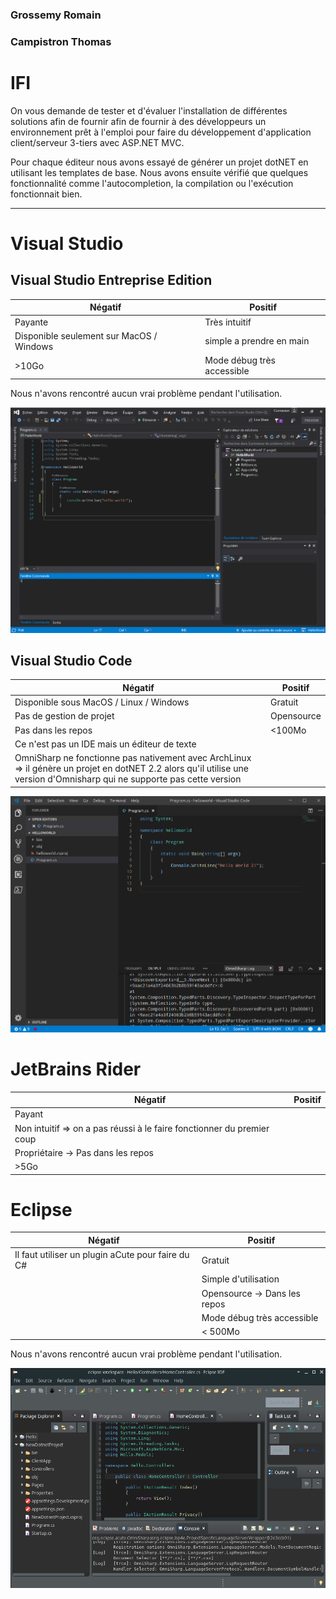 ### Grossemy Romain
### Campistron Thomas

IFI
===

On vous demande de tester et d'évaluer l'installation de différentes solutions afin de fournir afin de fournir à des développeurs un environnement prêt à l'emploi pour faire du développement d'application client/serveur 3-tiers avec ASP.NET MVC.

Pour chaque éditeur nous avons essayé de générer un projet dotNET en utilisant les templates de base.
Nous avons ensuite vérifié que quelques fonctionnalité comme l'autocompletion, la compilation ou l'exécution fonctionnait bien.

------------------

Visual Studio
=============

Visual Studio Entreprise Edition
--------------------------------

| Négatif | Positif |
|---------|---------|
| Payante | Très intuitif |
| Disponible seulement sur MacOS / Windows | simple a prendre en main |
| \>10Go  | Mode débug très accessible |

Nous n'avons rencontré aucun vrai problème pendant l'utilisation.

![](illustration/visual-studio-entreprise.png)

Visual Studio Code
------------------

| Négatif | Positif |
|---------|---------|
| Disponible sous MacOS / Linux / Windows | Gratuit |
| Pas de gestion de projet| Opensource |
| Pas dans les repos | \<100Mo |
| Ce n'est pas un IDE mais un éditeur de texte | |
| OmniSharp ne fonctionne pas nativement avec ArchLinux => il génère un projet en dotNET 2.2 alors qu'il utilise une version d'Omnisharp qui ne supporte pas cette version| |

![](illustration/visual-studio-code.png)

JetBrains Rider
===============

| Négatif | Positif |
|---------|---------|
| Payant  | |
| Non intuitif => on a pas réussi à le faire fonctionner du premier coup | |
| Propriétaire -> Pas dans les repos | |
| \>5Go | |

Eclipse
=======
| Négatif | Positif |
|---------|---------|
| Il faut utiliser un plugin aCute pour faire du C# | Gratuit |
| | Simple d'utilisation |
| | Opensource -> Dans les repos |
| |  Mode débug très accessible |
| | \< 500Mo |


Nous n'avons rencontré aucun vrai problème pendant l'utilisation.

![](illustration/eclipse.png)

